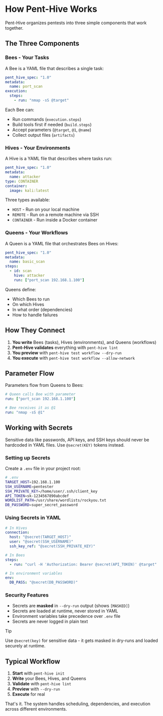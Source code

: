 # How Pent-Hive Works

Pent-Hive organizes pentests into three simple components that work together.

## The Three Components

### Bees - Your Tasks

A Bee is a YAML file that describes a single task:

```yaml
pent_hive_spec: "1.0"
metadata:
  name: port_scan
execution:
  steps:
    - run: "nmap -sS @target"
```

Each Bee can:
- Run commands (`execution.steps`)
- Build tools first if needed (`build.steps`)
- Accept parameters (`@target`, `@1`, `@name`)
- Collect output files (`artifacts`)

### Hives - Your Environments

A Hive is a YAML file that describes where tasks run:

```yaml
pent_hive_spec: "1.0"
metadata:
  name: attacker
type: CONTAINER
container:
  image: kali:latest
```

Three types available:
- `HOST` - Run on your local machine
- `REMOTE` - Run on a remote machine via SSH
- `CONTAINER` - Run inside a Docker container

### Queens - Your Workflows

A Queen is a YAML file that orchestrates Bees on Hives:

```yaml
pent_hive_spec: "1.0"
metadata:
  name: basic_scan
steps:
  - id: scan
    hive: attacker
    run: ["port_scan 192.168.1.100"]
```

Queens define:
- Which Bees to run
- On which Hives
- In what order (dependencies)
- How to handle failures

## How They Connect

1. **You write** Bees (tasks), Hives (environments), and Queens (workflows)
2. **Pent-Hive validates** everything with `pent-hive lint`
3. **You preview** with `pent-hive test workflow --dry-run`
4. **You execute** with `pent-hive test workflow --allow-network`

## Parameter Flow

Parameters flow from Queens to Bees:

```yaml
# Queen calls Bee with parameter
run: ["port_scan 192.168.1.100"]

# Bee receives it as @1
run: "nmap -sS @1"
```

## Working with Secrets

Sensitive data like passwords, API keys, and SSH keys should never be hardcoded in YAML files. Use `@secret(KEY)` tokens instead.

### Setting up Secrets

Create a `.env` file in your project root:

```bash
# .env
TARGET_HOST=192.168.1.100
SSH_USERNAME=pentester
SSH_PRIVATE_KEY=/home/user/.ssh/client_key
API_TOKEN=sk-1234567890abcdef
WORDLIST_PATH=/usr/share/wordlists/rockyou.txt
DB_PASSWORD=super_secret_password
```

### Using Secrets in YAML

```yaml
# In Hives
connection:
  host: "@secret(TARGET_HOST)"
  user: "@secret(SSH_USERNAME)"
  ssh_key_ref: "@secret(SSH_PRIVATE_KEY)"

# In Bees
steps:
  - run: "curl -H 'Authorization: Bearer @secret(API_TOKEN)' @target"

# In environment variables
env:
  DB_PASS: "@secret(DB_PASSWORD)"
```

### Security Features

- Secrets are **masked** in `--dry-run` output (shows `[MASKED]`)
- Secrets are loaded at runtime, never stored in YAML
- Environment variables take precedence over `.env` file
- Secrets are never logged in plain text

> [!TIP]
> Use `@secret(key)` for sensitive data - it gets masked in dry-runs and loaded securely at runtime.

## Typical Workflow

1. **Start** with `pent-hive init`
2. **Write** your Bees, Hives, and Queens
3. **Validate** with `pent-hive lint`
4. **Preview** with `--dry-run`
5. **Execute** for real

That's it. The system handles scheduling, dependencies, and execution across different environments.

